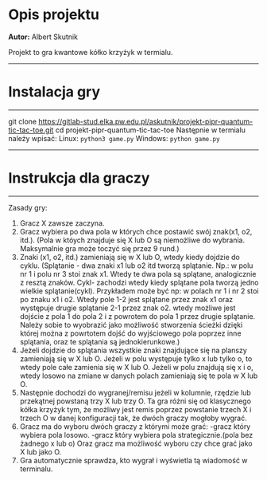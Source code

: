 # Opis projektu

**Autor:** Albert Skutnik

Projekt to gra kwantowe kółko krzyżyk w termialu.

---
# Instalacja gry
---
git clone https://gitlab-stud.elka.pw.edu.pl/askutnik/projekt-pipr-quantum-tic-tac-toe.git
cd projekt-pipr-quantum-tic-tac-toe
Następnie w termialu należy wpisać:
Linux: `python3 game.py`
Windows: `python game.py`

---
# Instrukcja dla graczy
---
Zasady gry:
1. Gracz X zawsze zaczyna.
2. Gracz wybiera po dwa pola w których chce postawić swój znak(x1, o2, itd.).
(Pola w któych znajduje się X lub O są niemożliwe do wybrania.
Maksymalnie gra może toczyć się przez 9 rund.)
3. Znaki (x1, o2, itd.) zamieniają się w X lub O, wtedy kiedy dojdzie do cyklu.
(Splątanie - dwa znaki x1 lub o2 itd tworzą splątanie. Np.: w polu nr 1 i polu nr 3
stoi znak x1. Wtedy te dwa pola są splątane, analogicznie z resztą znaków.
Cykl- zachodzi wtedy kiedy splątane pola tworzą jedno wielkie splątanie(cykl).
Przykładem może być np: w polach nr 1 i nr 2 stoi po znaku x1 i o2. Wtedy pole 1-2
jest splątane przez znak x1 oraz występuje drugie splątanie 2-1 przez znak o2. wtedy
możliwe jest dojście z pola 1 do pola 2 i z powrotem do pola 1 przez drugie splątanie.
Należy sobie to wyobrazić jako możliwość stworzenia ścieżki dzięki której można
z powrtotem dojść do wyjściowego pola poprzez inne splątania, oraz te splątania
są jednokierunkowe.)
4. Jeżeli dojdzie do splątania wszystkie znaki znajdujące się na planszy zamieniają
się w X lub O. Jeżeli w polu występuje tylko x lub tylko o, to wtedy pole całe zamienia
się w X lub O. Jeżeli w polu znajdują się x i o, wtedy losowo na zmiane w danych polach
zamieniają się te pola w X lub O.
5. Następnie dochodzi do wygranej/remisu jeżeli w kolumnie, rzędzie lub przekątnej
powstaną trzy X lub trzy O. Ta gra różni się od klasycznego kółka krzyżyk tym, że
możliwy jest remis poprzez powstanie trzech X i trzech O w danej konfiguracji
tak, że dwóch graczy mogłoby wygrać.
6. Gracz ma do wyboru dwóch graczy z którymi może grać:
-gracz który wybiera pola losowo.
-gracz który wybiera pola strategicznie.(pola bez żadnego x lub o)
Oraz gracz ma możliwość wyboru czy chce grać jako X lub jako O.
7. Gra automatycznie sprawdza, kto wygrał i wyświetla tą wiadomość w terminalu.
